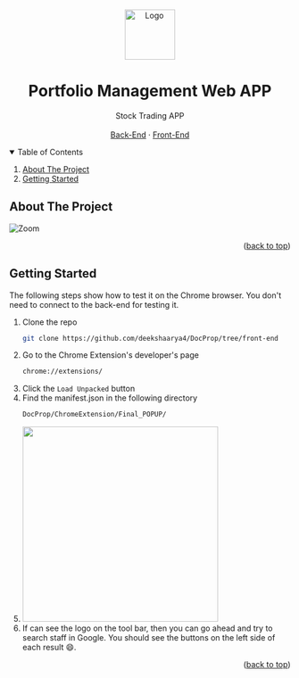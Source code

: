 
<!--
Template taken from
https://github.com/othneildrew/Best-README-Template/blob/master/README.md
-->
<!-- PROJECT LOGO -->

<div id="top"></div>
<!-- PROJECT LOGO -->

<br />
<p align="center">
  <a href="https://github.com/deekshaarya4/DocProp/blob/front-end/ChromeExtension/Final_POPUP/img/logo.jpeg">
    <img src="img/logo.jpeg" alt="Logo" width="90" height="90">
  </a>

  <h1 align="center">Portfolio Management Web APP</h1>

  <p align="center">
    Stock Trading APP
    <br />
    <br />
    <a href="https://github.com/Kristen6765/portfolio-management-dashboard/tree/main/PortfolioManagementProject">Back-End</a>
    ·
    <a href="https://github.com/Kristen6765/portfolio-management-dashboard/tree/main/frontend">Front-End</a>
  </p>
</p>


<!-- TABLE OF CONTENTS -->
<details open="open">
  <summary>Table of Contents</summary>
  <ol>
    <li>
      <a href="#about-the-project">About The Project</a>
    </li>
    <li>
      <a href="#getting-started">Getting Started</a>
    </li>
   
  </ol>
</details>



<!-- ABOUT THE PROJECT -->
## About The Project
![Zoom](./img/demo.gif)

  
<p align="right">(<a href="#top">back to top</a>)</p>




<!-- Getting Started -->
## Getting Started
The following steps show how to test it on the Chrome browser. You don't need to connect to the back-end for testing it.

1. Clone the repo
   ```sh
   git clone https://github.com/deekshaarya4/DocProp/tree/front-end
   ```
2. Go to the Chrome Extension's developer's page 
   ```sh
   chrome://extensions/
   ```
4. Click the ```Load Unpacked``` button
5. Find the manifest.json in the following directory
   ```sh
   DocProp/ChromeExtension/Final_POPUP/
   ```
6. <img src="./img/ex.png" width = "350x">
7. If can see the logo on the tool bar, then you can go ahead and try to search staff in Google. You should see the buttons on the left side of each result :smile:.




<p align="right">(<a href="#top">back to top</a>)</p>
